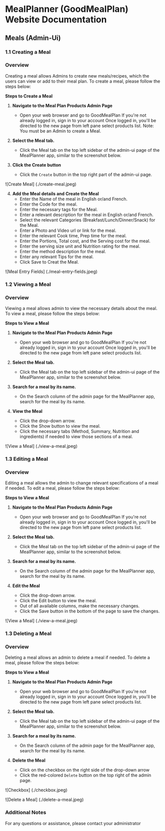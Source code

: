 # MealPlanner (GoodMealPlan) Website Documentation

## Meals (Admin-Ui)

### 1.1 Creating a Meal

### Overview
Creating a meal allows Admins to create new meals/recipes, which the users can view or add to their meal plan. 
To create a meal, please follow the steps below:

**Steps to Create a Meal**

1. **Navigate to the Meal Plan Products Admin Page**
    - Open your web browser and go to GoodMealPlan
If you're not already logged in, sign in to your account
Once logged in, you'll be directed to the new page from left pane select products list. Note: You must be an Admin to create a Meal.


2. **Select the Meal tab.**
    - Click the Meal tab on the top left sidebar of the admin-ui page of the MealPlanner app, similar to the screenshot below. 



3. **Click the Create button**
    - Click the `Create` button in the top right part of the admin-ui page. 
    
![Create Meal] (./create-meal.jpeg)

4. **Add the Meal details and Create the Meal**
	- Enter the Name of the meal in English or/and French.
	- Enter the Code for the meal.
	- Enter the necessary tags for the Meal.
	- Enter a relevant description for the meal in English or/and French.
	- Select the relevant Categories (Breakfast/Lunch/Dinner/Snack) for the Meal.
	- Enter a Photo and Video url or link for the meal.
	- Enter the relevant Cook time, Prep time for the meal.
	- Enter the Portions, Total cost, and the Serving cost for the meal.
	- Enter the serving size unit and Nutrition rating for the meal.
	- Enter the method description for the meal.
	- Enter any relevant Tips for the meal.
	- Click Save to Creat the Meal.

![Meal Entry Fields] (./meal-entry-fields.jpeg)

### 1.2 Viewing a Meal

### Overview
Viewing a meal allows admin to view the necessary details about the meal. 
To view a meal, please follow the steps below:

**Steps to View a Meal**

1. **Navigate to the Meal Plan Products Admin Page**
    - Open your web browser and go to GoodMealPlan
If you're not already logged in, sign in to your account
Once logged in, you'll be directed to the new page from left pane select products list. 


2. **Select the Meal tab.**
    - Click the Meal tab on the top left sidebar of the admin-ui page of the MealPlanner app, similar to the screenshot below. 
 

3. **Search for a meal by its name.**
    - On the Search column of the admin page for the MealPlanner app, search for the meal by its name.

4. **View the Meal**
	- Click the drop-down arrow.
	- Click the Show button to view the meal.
	- Click the necessary tabs (Method, Summary, Nutrition and ingredients) if needed to view those sections of a meal.

![View a Meal] (./view-a-meal.jpeg)
	
### 1.3 Editing a Meal

### Overview
Editing a meal allows the admin to change relevant specifications of a meal if needed. 
To edit a meal, please follow the steps below:

**Steps to View a Meal**

1. **Navigate to the Meal Plan Products Admin Page**
    - Open your web browser and go to GoodMealPlan
If you're not already logged in, sign in to your account
Once logged in, you'll be directed to the new page from left pane select products list. 


2. **Select the Meal tab.**
    - Click the Meal tab on the top left sidebar of the admin-ui page of the MealPlanner app, similar to the screenshot below. 
 

3. **Search for a meal by its name.**
    - On the Search column of the admin page for the MealPlanner app, search for the meal by its name.

4. **Edit the Meal**
	- Click the drop-down arrow.
	- Click the Edit button to view the meal.
	- Out of all available columns, make the necessary changes.
	- Click the Save button in the bottom of the page to save the changes.

![View a Meal] (./view-a-meal.jpeg)

### 1.3 Deleting a Meal

### Overview
Deleting a meal allows an admin to delete a meal if needed. 
To delete a meal, please follow the steps below:

**Steps to View a Meal**

1. **Navigate to the Meal Plan Products Admin Page**
    - Open your web browser and go to GoodMealPlan
If you're not already logged in, sign in to your account
Once logged in, you'll be directed to the new page from left pane select products list. 


2. **Select the Meal tab.**
    - Click the Meal tab on the top left sidebar of the admin-ui page of the MealPlanner app, similar to the screenshot below. 
 



3. **Search for a meal by its name.**
    - On the Search column of the admin page for the MealPlanner app, search for the meal by its name.



4. **Delete the Meal**
	- Click on the checkbox on the right side of the drop-down arrow
	- Click the red-colored `Delete` button on the top right of the admin page. 
	
![Checkbox] (./checkbox.jpeg)

![Delete a Meal] (./delete-a-meal.jpeg)

### Additional Notes
For any questions or assistance, please contact your administrator
